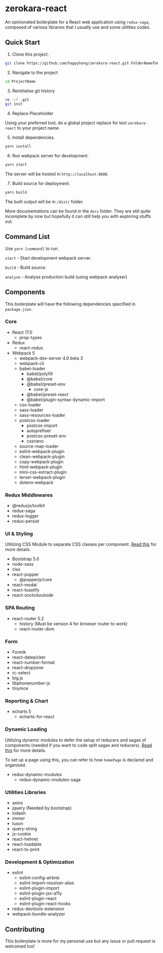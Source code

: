# zerokara-react

An opinionated boilerplate for a React web application using `redux-saga`, composed of various libraries that I usually use and some utilities codes.

## Quick Start

1. Clone this project.

``` bash
git clone https://github.com/happyhang/zerokara-react.git FolderNameToCloneTo
```

2. Navigate to the project

``` bash
cd ProjectName
```

3. Reinitialise git history

``` bash
rm -rf .git
git init
```

4. Replace Placeholder

Using your preferred tool, do a global project replace for text `zerokara-react` to your project name.

5. Install dependencies.

``` bash
yarn install
```

6. Run webpack server for development.

``` bash
yarn start
```

The server will be hosted in `http://localhost:8080`.

7. Build source for deployment.

``` bash
yarn build
```

The built output will be in `/dist/` folder.

More documentations can be found in the `docs` folder. They are still quite incomplete by now but hopefully it can still help you with exploring stuffs out.

## Command List

Use `yarn [command]` to run.

`start` - Start development webpack server.

`build` - Build source.

`analyse` - Analyse production build (using webpack analyser)

## Components

This boilerplate will have the following dependencies specified in `package.json`.

### Core

- React 17.0
  - prop-types
- Redux
  - react-redux
- Webpack 5
  - webpack-dev-server 4.0 beta 3
  - webpack-cli
  - babel-loader
    - babel/polyfill
    - @babel/core
    - @babel/preset-env
      - core-js
    - @babel/preset-react
    - @babel/plugin-syntax-dynamic-import
  - css-loader
  - sass-loader
  - sass-resources-loader
  - postcss-loader
    - postcss-import
    - autoprefixer
    - postcss-preset-env
    - cssnano
  - source-map-loader
  - eslint-webpack-plugin
  - clean-webpack-plugin
  - copy-webpack-plugin
  - html-webpack-plugin
  - mini-css-extract-plugin
  - terser-webpack-plugin
  - dotenv-webpack
  

### Redux Middlewares

- @reduxjs/toolkit
- redux-saga
- redux-logger
- redux-persist

### UI & Styling

Utilizing CSS Module to separate CSS classes per component. [Read this](https://github.com/gajus/babel-plugin-react-css-modules) for more details.

- Bootstrap 5.0
- node-sass
- clsx
- react-popper
  - @popperjs/core
- react-modal
- react-toastify
- react-onclickoutside

### SPA Routing

- react-router 5.2
  - history (Must be version 4 for browser router to work)
  - react-router-dom

### Form

- Formik
- react-datepicker
- react-number-format
- react-dropzone
- rc-select
- big.js
- libphonenumber-js
- tinymce

### Reporting & Chart

- echarts 5
  - echarts-for-react
  

### Dynamic Loading

Utilizing dynamic modules to defer the setup of reducers and sagas of components (needed if you want to code split sagas and reducers). [Read this](https://github.com/microsoft/redux-dynamic-modules) for more details.

To set up a page using this, you can refer to how `homePage` is declared and organised.

- redux-dynamic-modules
  - redux-dynamic-modules-saga

### Utilities Libraries

- axios
- jquery (Needed by bootstrap)
- lodash
- immer
- luxon
- query-string
- js-cookie
- react-helmet
- react-loadable
- react-to-print

### Development & Optimization

- eslint
  - eslint-config-airbnb
  - eslint-import-resolver-alias
  - eslint-plugin-import
  - eslint-plugin-jsx-a11y
  - eslint-plugin-react
  - eslint-plugin-react-hooks
- redux-devtools-extension
- webpack-bundle-analyzer

## Contributing

This boilerplate is more for my personal use but any issue or pull request is welcomed too!
